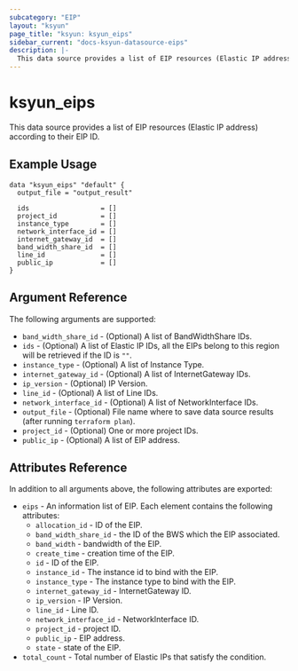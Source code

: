 ```yaml
---
subcategory: "EIP"
layout: "ksyun"
page_title: "ksyun: ksyun_eips"
sidebar_current: "docs-ksyun-datasource-eips"
description: |-
  This data source provides a list of EIP resources (Elastic IP address) according to their EIP ID.
---
```


# ksyun_eips

This data source provides a list of EIP resources (Elastic IP address) according to their EIP ID.

## Example Usage

```hcl
data "ksyun_eips" "default" {
  output_file = "output_result"

  ids                  = []
  project_id           = []
  instance_type        = []
  network_interface_id = []
  internet_gateway_id  = []
  band_width_share_id  = []
  line_id              = []
  public_ip            = []
}
```

## Argument Reference

The following arguments are supported:

* `band_width_share_id` - (Optional) A list of BandWidthShare IDs.
* `ids` - (Optional) A list of Elastic IP IDs, all the EIPs belong to this region will be retrieved if the ID is `""`.
* `instance_type` - (Optional) A list of Instance Type.
* `internet_gateway_id` - (Optional) A list of InternetGateway IDs.
* `ip_version` - (Optional) IP Version.
* `line_id` - (Optional) A list of Line IDs.
* `network_interface_id` - (Optional) A list of NetworkInterface IDs.
* `output_file` - (Optional) File name where to save data source results (after running `terraform plan`).
* `project_id` - (Optional) One or more project IDs.
* `public_ip` - (Optional) A list of EIP address.

## Attributes Reference

In addition to all arguments above, the following attributes are exported:

* `eips` - An information list of EIP. Each element contains the following attributes:
  * `allocation_id` - ID of the EIP.
  * `band_width_share_id` - the ID of the BWS which the EIP associated.
  * `band_width` - bandwidth of the EIP.
  * `create_time` - creation time of the EIP.
  * `id` - ID of the EIP.
  * `instance_id` - The instance id to bind with the EIP.
  * `instance_type` - The instance type to bind with the EIP.
  * `internet_gateway_id` - InternetGateway ID.
  * `ip_version` - IP Version.
  * `line_id` - Line ID.
  * `network_interface_id` - NetworkInterface ID.
  * `project_id` - project ID.
  * `public_ip` - EIP address.
  * `state` - state of the EIP.
* `total_count` - Total number of Elastic IPs that satisfy the condition.


